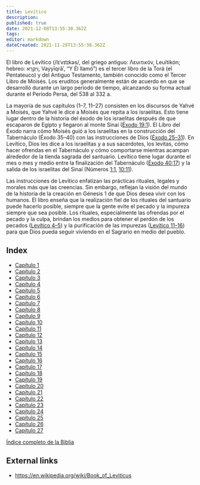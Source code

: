 ```yaml
---
title: Levítico
description: 
published: true
date: 2021-12-08T13:55:38.362Z
tags: 
editor: markdown
dateCreated: 2021-11-28T13:55:38.362Z
---
```


El libro de Levítico (/lɪˈvɪtɪkəs/, del griego antiguo: Λευιτικόν, Leuïtikón; hebreo: וַיִּקְרָא, Vayyīqrāʾ, “Y Él llamó”) es el tercer libro de la Torá (el Pentateuco) y del Antiguo Testamento, también conocido como el Tercer Libro de Moisés. Los eruditos generalmente están de acuerdo en que se desarrolló durante un largo período de tiempo, alcanzando su forma actual durante el Período Persa, del 538 al 332 a.

La mayoría de sus capítulos (1–7, 11–27) consisten en los discursos de Yahvé a Moisés, que Yahvé le dice a Moisés que repita a los israelitas. Esto tiene lugar dentro de la historia del éxodo de los israelitas después de que escaparon de Egipto y llegaron al monte Sinaí ([Éxodo 19:1](/es/Bible/Exodus/19#v1)). El Libro del Éxodo narra cómo Moisés guió a los israelitas en la construcción del Tabernáculo (Éxodo 35–40) con las instrucciones de Dios ([Éxodo 25–31](/es/Bible/Exodus/25)). En Levítico, Dios les dice a los israelitas y a sus sacerdotes, los levitas, cómo hacer ofrendas en el Tabernáculo y cómo comportarse mientras acampan alrededor de la tienda sagrada del santuario. Levítico tiene lugar durante el mes o mes y medio entre la finalización del Tabernáculo ([Éxodo 40:17](/es/Bible/Exodus/40#v17)) y la salida de los israelitas del Sinaí (Números [1:1]( /Biblia/Números/1#v1), [10:11](/es/Bible/Numbers/10#v11)).

Las instrucciones de Levítico enfatizan las prácticas rituales, legales y morales más que las creencias. Sin embargo, reflejan la visión del mundo de la historia de la creación en Génesis 1 de que Dios desea vivir con los humanos. El libro enseña que la realización fiel de los rituales del santuario puede hacerlo posible, siempre que la gente evite el pecado y la impureza siempre que sea posible. Los rituales, especialmente las ofrendas por el pecado y la culpa, brindan los medios para obtener el perdón de los pecados ([Levítico 4–5](/es/Bible/Leviticus/4)) y la purificación de las impurezas ([Levítico 11–16](/es/Bible/Leviticus/11)) para que Dios pueda seguir viviendo en el Sagrario en medio del pueblo.


## Index

- [Capítulo 1](/es/Bible/Leviticus/1)
- [Capítulo 2](/es/Bible/Leviticus/2)
- [Capítulo 3](/es/Bible/Leviticus/3)
- [Capítulo 4](/es/Bible/Leviticus/4)
- [Capítulo 5](/es/Bible/Leviticus/5)
- [Capítulo 6](/es/Bible/Leviticus/6)
- [Capítulo 7](/es/Bible/Leviticus/7)
- [Capítulo 8](/es/Bible/Leviticus/8)
- [Capítulo 9](/es/Bible/Leviticus/9)
- [Capítulo 10](/es/Bible/Leviticus/10)
- [Capítulo 11](/es/Bible/Leviticus/11)
- [Capítulo 12](/es/Bible/Leviticus/12)
- [Capítulo 13](/es/Bible/Leviticus/13)
- [Capítulo 14](/es/Bible/Leviticus/14)
- [Capítulo 15](/es/Bible/Leviticus/15)
- [Capítulo 16](/es/Bible/Leviticus/16)
- [Capítulo 17](/es/Bible/Leviticus/17)
- [Capítulo 18](/es/Bible/Leviticus/18)
- [Capítulo 19](/es/Bible/Leviticus/19)
- [Capítulo 20](/es/Bible/Leviticus/20)
- [Capítulo 21](/es/Bible/Leviticus/21)
- [Capítulo 22](/es/Bible/Leviticus/22)
- [Capítulo 23](/es/Bible/Leviticus/23)
- [Capítulo 24](/es/Bible/Leviticus/24)
- [Capítulo 25](/es/Bible/Leviticus/25)
- [Capítulo 26](/es/Bible/Leviticus/26)
- [Capítulo 27](/es/Bible/Leviticus/27)

[Índice completo de la Biblia](/es/index/bible)


## External links

- https://en.wikipedia.org/wiki/Book_of_Leviticus